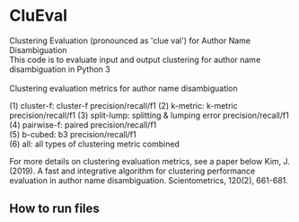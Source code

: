 # CluEval
Clustering Evaluation (pronounced as 'clue val') for Author Name Disambiguation  <br />
This code is to evaluate input and output clustering for author name disambiguation in Python 3 <br />
<br />
Clustering evaluation metrics for author name disambiguation

(1) cluster-f: cluster-f precision/recall/f1
(2) k-metric: k-metric precision/recall/f1
(3) split-lump: splitting & lumping error precision/recall/f1
(4) pairwise-f: paired precision/recall/f1    
(5) b-cubed: b3 precision/recall/f1  
(6) all: all types of clustering metric combined

For more details on clustering evaluation metrics, see a paper below
Kim, J. (2019). A fast and integrative algorithm for clustering performance evaluation
    in author name disambiguation. Scientometrics, 120(2), 661-681. 
    
## How to run files
